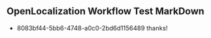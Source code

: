 ## OpenLocalization Workflow Test MarkDown
* 8083bf44-5bb6-4748-a0c0-2bd6d1156489 
thanks!<!--HONumber=Mar16_HO3-->
